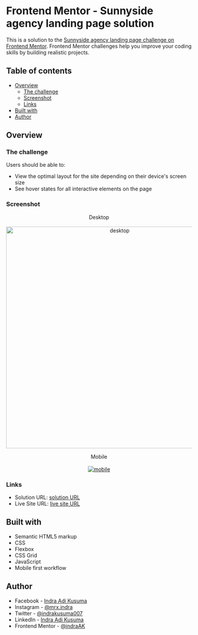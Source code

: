 # Frontend Mentor - Sunnyside agency landing page solution

This is a solution to the [Sunnyside agency landing page challenge on Frontend Mentor](https://www.frontendmentor.io/challenges/sunnyside-agency-landing-page-7yVs3B6ef). Frontend Mentor challenges help you improve your coding skills by building realistic projects.

## Table of contents

- [Overview](#overview)
  - [The challenge](#the-challenge)
  - [Screenshot](#screenshot)
  - [Links](#links)
- [Built with](#built-with)
- [Author](#author)

## Overview

### The challenge

Users should be able to:

- View the optimal layout for the site depending on their device's screen size
- See hover states for all interactive elements on the page

### Screenshot

<p align="center">
   Desktop
   <br></br>
  <a href="https://ibb.co/cXfWqzz"><img src="https://i.ibb.co/Xk0nHmm/desktop.png" alt="desktop" width="600" border="0"></a>
</p>

<p align="center">
   Mobile
   <br></br>
  <a href="https://ibb.co/XVVVPj9"><img src="https://i.ibb.co/QXXXVpZ/mobile.png" alt="mobile" border="0"></a>
</p>

### Links

- Solution URL: [solution URL](https://www.frontendmentor.io/solutions/huddle-landing-page-with-curved-sections-using-flexbox-and-js-esDdBz88S)
- Live Site URL: [live site URL](https://focused-chandrasekhar-e687c5.netlify.app/)

## Built with

- Semantic HTML5 markup
- CSS
- Flexbox
- CSS Grid
- JavaScript
- Mobile first workflow

## Author

- Facebook - [Indra Adi Kusuma](https:/facebook.com/profile.php?id=100009019826862)
- Instagram - [@mrx.indra](https://instagram.com/mrx.indra)
- Twitter - [@indrakusuma007](https://twitter.com/indrakusuma007?s=09)
- LinkedIn - [Indra Adi Kusuma](https://www.linkedin.com/in/indra-adi-kusuma-a37955173)
- Frontend Mentor - [@indraAK](https://www.frontendmentor.io/profile/indraAK)
